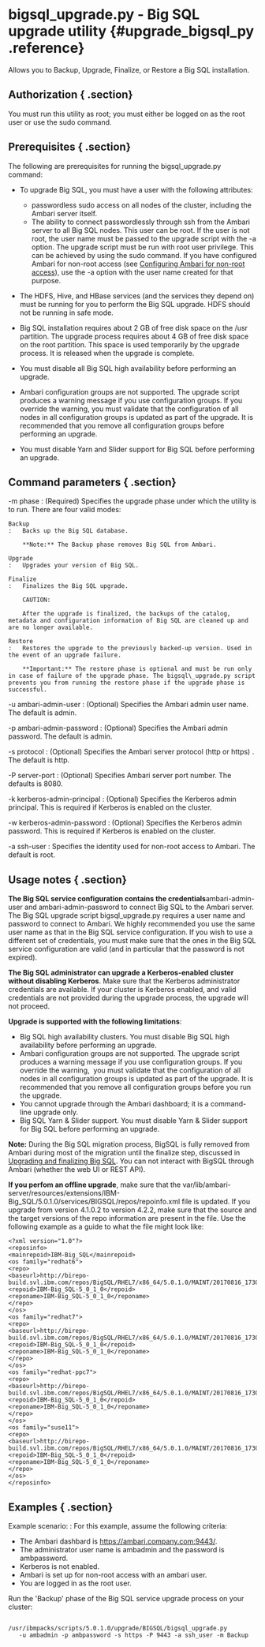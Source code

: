 # bigsql\_upgrade.py - Big SQL upgrade utility {#upgrade_bigsql_py .reference}

Allows you to Backup, Upgrade, Finalize, or Restore a Big SQL installation.

## Authorization { .section}

You must run this utility as root; you must either be logged on as the root user or use the sudo command.

## Prerequisites { .section}

The following are prerequisites for running the bigsql\_upgrade.py command:

-   To upgrade Big SQL, you must have a user with the following attributes:

    -   passwordless sudo access on all nodes of the cluster, including the Ambari server itself.
    -   The ability to connect passwordlessly through ssh from the Ambari server to all Big SQL nodes.
    This user can be root. If the user is not root, the user name must be passed to the upgrade script with the -a option. The upgrade script must be run with root user privilege. This can be achieved by using the sudo command. If you have configured Ambari for non-root access \(see [Configuring Ambari for non-root access](inst_non_root.md#)\), use the -a option with the user name created for that purpose.

-   The HDFS, Hive, and HBase services \(and the services they depend on\) must be running for you to perform the Big SQL upgrade. HDFS should not be running in safe mode.
-   Big SQL installation requires about 2 GB of free disk space on the /usr partition. The upgrade process requires about 4 GB of free disk space on the root partition. This space is used temporarily by the upgrade process. It is released when the upgrade is complete.
-   You must disable all Big SQL high availability before performing an upgrade.
-   Ambari configuration groups are not supported. The upgrade script produces a warning message if you use configuration groups. If you override the warning, you must validate that the configuration of all nodes in all configuration groups is updated as part of the upgrade. It is recommended that you remove all configuration groups before performing an upgrade.
-   You must disable Yarn and Slider support for Big SQL before performing an upgrade.

## Command parameters { .section}

-m phase
:   \(Required\) Specifies the upgrade phase under which the utility is to run. There are four valid modes:

    Backup
    :   Backs up the Big SQL database.

        **Note:** The Backup phase removes Big SQL from Ambari.

    Upgrade
    :   Upgrades your version of Big SQL.

    Finalize
    :   Finalizes the Big SQL upgrade.

        CAUTION:

        After the upgrade is finalized, the backups of the catalog, metadata and configuration information of Big SQL are cleaned up and are no longer available.

    Restore
    :   Restores the upgrade to the previously backed-up version. Used in the event of an upgrade failure.

        **Important:** The restore phase is optional and must be run only in case of failure of the upgrade phase. The bigsql\_upgrade.py script prevents you from running the restore phase if the upgrade phase is successful.

-u ambari-admin-user
:   \(Optional\) Specifies the Ambari admin user name. The default is admin.

-p ambari-admin-password
:   \(Optional\) Specifies the Ambari admin password. The default is admin.

-s protocol
:   \(Optional\) Specifies the Ambari server protocol \(http or https\) . The default is http.

-P server-port
:   \(Optional\) Specifies Ambari server port number. The defaults is 8080.

-k kerberos-admin-principal
:   \(Optional\) Specifies the Kerberos admin principal. This is required if Kerberos is enabled on the cluster.

-w kerberos-admin-password
:   \(Optional\) Specifies the Kerberos admin password. This is required if Kerberos is enabled on the cluster.

-a ssh-user
:   Specifies the identity used for non-root access to Ambari. The default is root.

## Usage notes { .section}

**The Big SQL service configuration contains the credentials**ambari-admin-user and ambari-admin-password to connect Big SQL to the Ambari server. The Big SQL upgrade script bigsql\_upgrade.py requires a user name and password to connect to Ambari. We highly recommended you use the same user name as that in the Big SQL service configuration. If you wish to use a different set of credentials, you must make sure that the ones in the Big SQL service configuration are valid \(and in particular that the password is not expired\).

**The Big SQL administrator can upgrade a Kerberos-enabled cluster without disabling Kerberos**. Make sure that the Kerberos administrator credentials are available. If your cluster is Kerberos enabled, and valid credentials are not provided during the upgrade process, the upgrade will not proceed.

**Upgrade is supported with the following limitations**:

-   Big SQL high availability clusters. You must disable Big SQL high availability before performing an upgrade.
-   Ambari configuration groups are not supported. The upgrade script produces a warning message if you use configuration groups. If you override the warning,  you must validate that the configuration of all nodes in all configuration groups is updated as part of the upgrade. It is recommended that you remove all configuration groups before you run the upgrade.
-   You cannot upgrade through the Ambari dashboard; it is a command-line upgrade only.
-   Big SQL Yarn & Slider support. You must disable Yarn & Slider support for Big SQL before performing an upgrade.

**Note:** During the Big SQL migration process, BigSQL is fully removed from Ambari during most of the migration until the finalize step, discussed in [Upgrading and finalizing Big SQL](migrate_up_bigsql.md#). You can not interact with BigSQL through Ambari \(whether the web UI or REST API\).

**If you perfom an offline upgrade**, make sure that the var/lib/ambari-server/resources/extensions/IBM-Big\_SQL/5.0.1.0/services/BIGSQL/repos/repoinfo.xml file is updated. If you upgrade from version 4.1.0.2 to version 4.2.2, make sure that the source and the target versions of the repo information are present in the file. Use the following example as a guide to what the file might look like:

```
<?xml version="1.0"?>
<reposinfo>
<mainrepoid>IBM-Big_SQL</mainrepoid>
<os family="redhat6">
<repo>
<baseurl>http://birepo-build.svl.ibm.com/repos/BigSQL/RHEL7/x86_64/5.0.1.0/MAINT/20170816_1730</baseurl>
<repoid>IBM-Big_SQL-5_0_1_0</repoid>
<reponame>IBM-Big_SQL-5_0_1_0</reponame>
</repo>
</os>
<os family="redhat7">
<repo>
<baseurl>http://birepo-build.svl.ibm.com/repos/BigSQL/RHEL7/x86_64/5.0.1.0/MAINT/20170816_1730</baseurl>
<repoid>IBM-Big_SQL-5_0_1_0</repoid>
<reponame>IBM-Big_SQL-5_0_1_0</reponame>
</repo>
</os>
<os family="redhat-ppc7">
<repo>
<baseurl>http://birepo-build.svl.ibm.com/repos/BigSQL/RHEL7/x86_64/5.0.1.0/MAINT/20170816_1730</baseurl>
<repoid>IBM-Big_SQL-5_0_1_0</repoid>
<reponame>IBM-Big_SQL-5_0_1_0</reponame>
</repo>
</os>
<os family="suse11">
<repo>
<baseurl>http://birepo-build.svl.ibm.com/repos/BigSQL/RHEL7/x86_64/5.0.1.0/MAINT/20170816_1730</baseurl>
<repoid>IBM-Big_SQL-5_0_1_0</repoid>
<reponame>IBM-Big_SQL-5_0_1_0</reponame>
</repo>
</os>
</reposinfo>
```

## Examples { .section}

Example scenario:
:   For this example, assume the following criteria:

-   The Ambari dashbard is https://ambari.company.com:9443/.
-   The administrator user name is ambadmin and the password is ambpassword.
-   Kerberos is not enabled.
-   Ambari is set up for non-root access with an ambari user.
-   You are logged in as the root user.

Run the 'Backup' phase of the Big SQL service upgrade process on your cluster:

```

/usr/ibmpacks/scripts/5.0.1.0/upgrade/BIGSQL/bigsql_upgrade.py 
   -u ambadmin -p ambpassword -s https -P 9443 -a ssh_user -m Backup
```

